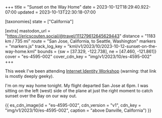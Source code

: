 +++
title = "Sunset on the Way Home"
date = 2023-10-12T18:29:40.922-07:00
updated = 2023-10-13T22:30:18-07:00

[taxonomies]
state = ["California"]

[extra]
mastodon_url = "https://ericscouten.social/@travel/111279612645629443"
distance = "1183 km / 735 mi"
route = "San Jose, California, to Seattle, Washington"
markers = "markers.js"
track_log_key = "kml/v1/2023/10/2023-10-12-sunset-on-the-way-home.kml"
bounds = {sw = [37.329, -122.738], ne = [47.460, -121.861]}
cover = "es-4595-002"
cover_cdn_key = "img/v1/2023/10/es-4595-002"
+++

This week I've been attending [Internet Identity Workshop](https://ericscouten.dev/2023/iiw/) (warning: that link is mostly deeply geeky).

<!-- more -->

I'm on my way home tonight. My flight departed San Jose at 6pm. I was sitting on the left (west) side of the plane at just the right moment to catch sunset over the Bay on our way out.

{{ es_cdn_image(id = "es-4595-002", cdn_version = "v1", cdn_key = "img/v1/2023/10/es-4595-002", caption = "above Danville, California") }}
